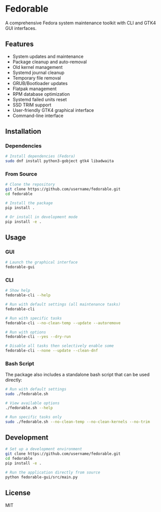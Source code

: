 # Fedorable

A comprehensive Fedora system maintenance toolkit with CLI and GTK4 GUI interfaces.

## Features

- System updates and maintenance
- Package cleanup and auto-removal
- Old kernel management
- Systemd journal cleanup
- Temporary file removal
- GRUB/Bootloader updates
- Flatpak management
- RPM database optimization
- Systemd failed units reset
- SSD TRIM support
- User-friendly GTK4 graphical interface
- Command-line interface

## Installation

### Dependencies

```bash
# Install dependencies (Fedora)
sudo dnf install python3-gobject gtk4 libadwaita
```

### From Source

```bash
# Clone the repository
git clone https://github.com/username/fedorable.git
cd fedorable

# Install the package
pip install .

# Or install in development mode
pip install -e .
```

## Usage

### GUI

```bash
# Launch the graphical interface
fedorable-gui
```

### CLI

```bash
# Show help
fedorable-cli --help

# Run with default settings (all maintenance tasks)
fedorable-cli

# Run with specific tasks
fedorable-cli --no-clean-temp --update --autoremove

# Run with options
fedorable-cli --yes --dry-run

# Disable all tasks then selectively enable some
fedorable-cli --none --update --clean-dnf
```

### Bash Script

The package also includes a standalone bash script that can be used directly:

```bash
# Run with default settings
sudo ./fedorable.sh

# View available options
./fedorable.sh --help

# Run specific tasks only
sudo ./fedorable.sh --no-clean-temp --no-clean-kernels --no-trim
```

## Development

```bash
# Set up a development environment
git clone https://github.com/username/fedorable.git
cd fedorable
pip install -e .

# Run the application directly from source
python fedorable-gui/src/main.py
```

## License

MIT 
